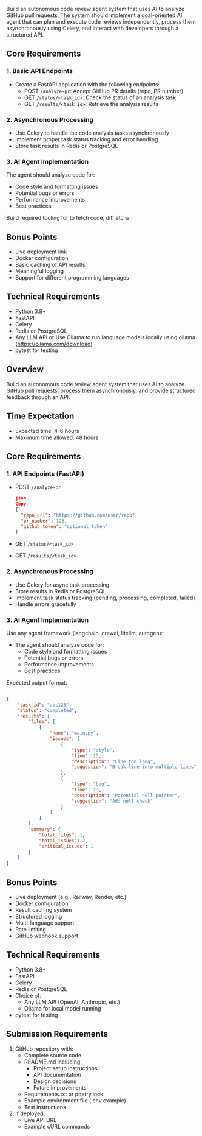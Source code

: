 Build an autonomous code review agent system that uses AI to analyze GitHub pull requests. The system should implement a goal-oriented AI agent that can plan and execute code reviews independently, process them asynchronously using Celery, and interact with developers through a structured API.

## Core Requirements

### 1. Basic API Endpoints

- Create a FastAPI application with the following endpoints:
    - POST `/analyze-pr`: Accept GitHub PR details (repo, PR number)
    - GET `/status/<task_id>`: Check the status of an analysis task
    - GET `/results/<task_id>`: Retrieve the analysis results

### 2. Asynchronous Processing

- Use Celery to handle the code analysis tasks asynchronously
- Implement proper task status tracking and error handling
- Store task results in Redis or PostgreSQL

### 3. AI Agent Implementation

The agent should analyze code for:

- Code style and formatting issues
- Potential bugs or errors
- Performance improvements
- Best practices


Build required tooling for to fetch code, diff etc w

## Bonus Points

- Live deployment link
- Docker configuration
- Basic caching of API results
- Meaningful logging
- Support for different programming languages

## Technical Requirements

- Python 3.8+
- FastAPI
- Celery
- Redis or PostgreSQL
- Any LLM API or Use Ollama to run language models locally using ollama (https://ollama.com/download)
- pytest for testing

## Overview

Build an autonomous code review agent system that uses AI to analyze GitHub pull requests, process them asynchronously, and provide structured feedback through an API.

## Time Expectation

- Expected time: 4-6 hours
- Maximum time allowed: 48 hours

## Core Requirements

### 1. API Endpoints (FastAPI)

- POST `/analyze-pr`
    
    ```json
    json
    Copy
    {
      "repo_url": "https://github.com/user/repo",
      "pr_number": 123,
      "github_token": "optional_token"
    }
    
    ```
    
- GET `/status/<task_id>`
- GET `/results/<task_id>`

### 2. Asynchronous Processing

- Use Celery for async task processing
- Store results in Redis or PostgreSQL
- Implement task status tracking (pending, processing, completed, failed)
- Handle errors gracefully

### 3. AI Agent Implementation

Use any agent framework (langchain, crewai, litellm, autogen):

- The agent should analyze code for:
    - Code style and formatting issues
    - Potential bugs or errors
    - Performance improvements
    - Best practices

Expected output format:

```json

{
    "task_id": "abc123",
    "status": "completed",
    "results": {
        "files": [
            {
                "name": "main.py",
                "issues": [
                    {
                        "type": "style",
                        "line": 15,
                        "description": "Line too long",
                        "suggestion": "Break line into multiple lines"
                    },
                    {
                        "type": "bug",
                        "line": 23,
                        "description": "Potential null pointer",
                        "suggestion": "Add null check"
                    }
                ]
            }
        ],
        "summary": {
            "total_files": 1,
            "total_issues": 2,
            "critical_issues": 1
        }
    }
}

```

## Bonus Points

- Live deployment (e.g., Railway, Render, etc.)
- Docker configuration
- Result caching system
- Structured logging
- Multi-language support
- Rate limiting
- GitHub webhook support

## Technical Requirements

- Python 3.8+
- FastAPI
- Celery
- Redis or PostgreSQL
- Choice of:
    - Any LLM API (OpenAI, Anthropic, etc.)
    - Ollama for local model running
- pytest for testing

## Submission Requirements

1. GitHub repository with:
    - Complete source code
    - README.md including:
        - Project setup instructions
        - API documentation
        - Design decisions
        - Future improvements
    - Requirements.txt or poetry.lock
    - Example environment file (.env.example)
    - Test instructions
2. If deployed:
    - Live API URL
    - Example cURL commands

##
